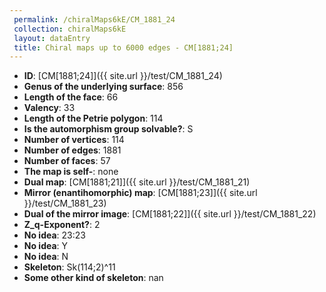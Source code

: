 ```yaml
--- 
 permalink: /chiralMaps6kE/CM_1881_24 
 collection: chiralMaps6kE
 layout: dataEntry
 title: Chiral maps up to 6000 edges - CM[1881;24]
---
```


- **ID**: [CM[1881;24]]({{ site.url }}/test/CM_1881_24)
- **Genus of the underlying surface**: 856
- **Length of the face**: 66
- **Valency**: 33
- **Length of the Petrie polygon**: 114
- **Is the automorphism group solvable?**: S
- **Number of vertices**: 114
- **Number of edges**: 1881
- **Number of faces**: 57
- **The map is self-**: none
- **Dual map**: [CM[1881;21]]({{ site.url }}/test/CM_1881_21)
- **Mirror (enantihomorphic) map**: [CM[1881;23]]({{ site.url }}/test/CM_1881_23)
- **Dual of the mirror image**: [CM[1881;22]]({{ site.url }}/test/CM_1881_22)
- **Z_q-Exponent?**: 2
- **No idea**:  23:23
- **No idea**: Y
- **No idea**: N
- **Skeleton**: Sk(114;2)^11
- **Some other kind of skeleton**: nan
